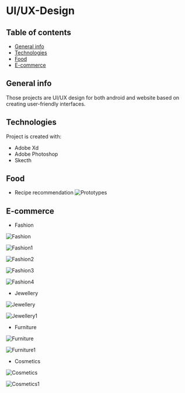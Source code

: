 # UI/UX-Design

## Table of contents
* [General info](#general-info)
* [Technologies](#technologies)
* [Food](#food)
* [E-commerce](#e-commerce)

## General info
Those projects are UI/UX design for both android and website based on creating user-friendly interfaces.
	
## Technologies
Project is created with:
* Adobe Xd
* Adobe Photoshop
* Skecth
	
## Food

* Recipe recommendation
![Prototypes](https://user-images.githubusercontent.com/69234355/123889116-6730dd00-d987-11eb-8c6c-f7eed870f1da.png)


## E-commerce

* Fashion

![Fashion](https://user-images.githubusercontent.com/69234355/124050252-c9074a80-da4c-11eb-870e-89c4a54c4372.png)

![Fashion1](https://user-images.githubusercontent.com/69234355/124050267-d15f8580-da4c-11eb-83a7-9d693cd9ad7a.png)

![Fashion2](https://user-images.githubusercontent.com/69234355/124050285-d8869380-da4c-11eb-8826-c0e7aa6f7589.png)

![Fashion3](https://user-images.githubusercontent.com/69234355/124050755-c48f6180-da4d-11eb-926e-e891bb00fef1.png)

![Fashion4](https://user-images.githubusercontent.com/69234355/124050770-cbb66f80-da4d-11eb-8a48-1ae095437a81.png)


* Jewellery

![Jewellery](https://user-images.githubusercontent.com/69234355/124051106-6d3dc100-da4e-11eb-9430-72cb14de0dbc.png)

![Jewellery1](https://user-images.githubusercontent.com/69234355/124051118-72027500-da4e-11eb-82ff-b36f652263ec.png)


* Furniture

![Furniture](https://user-images.githubusercontent.com/69234355/124051360-f05f1700-da4e-11eb-8880-a34cdcbc7e61.png)

![Furniture1](https://user-images.githubusercontent.com/69234355/124051373-f81ebb80-da4e-11eb-957b-5e0b2671a3a5.png)


* Cosmetics

![Cosmetics](https://user-images.githubusercontent.com/69234355/124051614-64012400-da4f-11eb-91ac-5abc2c53a8d9.png)

![Cosmetics1](https://user-images.githubusercontent.com/69234355/124051649-74190380-da4f-11eb-92cf-19698aa2facd.png)
